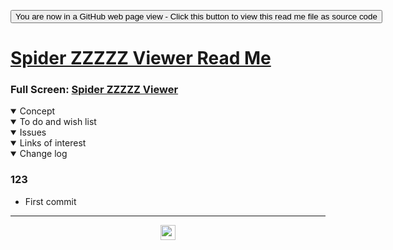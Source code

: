 <span style=display:none; >[You are now in a GitHub source code view - click this link to view Read Me file as a web page]( https://ladybug.tools/spider-2020/xxxxxx/readme.html "View file as a web page." ) </span>

<div><input type=button class = 'btn btn-secondary btn-sm' onclick=window.location.href="https://github.com/ladybug-tools/spider-2020/tree/master/xxxxxx/";
value='You are now in a GitHub web page view - Click this button to view this read me file as source code' ></div>


# [Spider ZZZZZ Viewer Read Me]( ./readme.html )

<!--@@@
<iframe src=https://ladybug.tools/spider-2020/xxxxxx/ width=100% height=500px >Iframes are not viewable in GitHub source code view</iframe>
_basic-html.html_
@@@-->

### Full Screen: [Spider ZZZZZ Viewer]( https://www.ladybug.tools/spider-2020/xxxxxx/ )

<details open >
<summary>Concept</summary>


</details>

<details open >
<summary>To do and wish list </summary>


</details>

<details open >
<summary>Issues </summary>


</details>

<details open >
<summary>Links of interest</summary>


</details>

<details open >
<summary>Change log </summary>

### 123

* First commit

</details>

***

<center title="hello! Click me to go up to the top" ><a href=javascript:window.scrollTo(0,0); style=text-decoration:none; > <img width=24 src="https://ladybug.tools/artwork/icons_bugs/ico/spider.ico" > </a></center>

